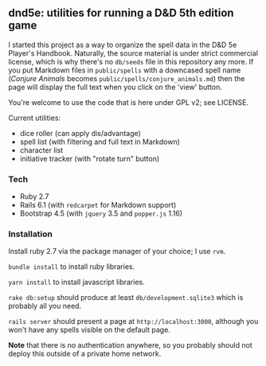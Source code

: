 ## dnd5e: utilities for running a D&D 5th edition game

I started this project as a way to organize the spell data in the D&D 5e Player's Handbook.
Naturally, the source material is under strict commercial license, which is why there's no
`db/seeds` file in this repository any more. If you put Markdown files in `public/spells` with a
downcased spell name (*Conjure Animals* becomes `public/spells/conjure_animals.md`) then the page
will display the full text when you click on the 'view' button.

You're welcome to use the code that is here under GPL v2; see LICENSE.

Current utilities:
* dice roller (can apply dis/advantage)
* spell list (with filtering and full text in Markdown)
* character list
* initiative tracker (with "rotate turn" button)

### Tech
* Ruby 2.7
* Rails 6.1 (with `redcarpet` for Markdown support)
* Bootstrap 4.5 (with `jquery` 3.5 and `popper.js` 1.16)

### Installation
Install ruby 2.7 via the package manager of your choice; I use `rvm`.

`bundle install` to install ruby libraries.

`yarn install` to install javascript libraries.

`rake db:setup` should produce at least `db/development.sqlite3` which is probably all you need.

`rails server` should present a page at `http://localhost:3000`, although you won't have any spells
visible on the default page.

**Note** that there is no authentication anywhere, so you probably should not deploy this outside of
a private home network.
